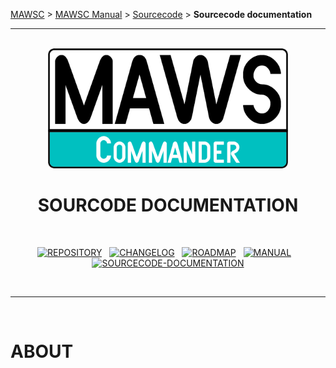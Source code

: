 <!-- b220618.112932 -->

[MAWSC](https://github.com/spectrum-health-systems/MAWSC) &gt; [MAWSC Manual](../MAWSC-Manual.md) &gt; [Sourcecode](../Sourcecode/MAWSC-Sourcecode.md) &gt;  **Sourcecode documentation**

***

<br>

<div align="center">

  <img src="../../.github/Logo/maws-logo-commander-512x256.png" alt="MAWSC logo" width="384">
  <h1> 
    SOURCODE DOCUMENTATION<br>
  </h1>
  <br>
  
  [![REPOSITORY](https://img.shields.io/badge/REPOSITORY-007474?style=for-the-badge)](https://github.com/spectrum-health-systems/MAWSC)&nbsp;&nbsp;&nbsp;[![CHANGELOG](https://img.shields.io/badge/CHANGELOG-007474?style=for-the-badge)](../CHANGELOG.md)&nbsp;&nbsp;&nbsp;[![ROADMAP](https://img.shields.io/badge/ROADMAP-007474?style=for-the-badge)](..//ROADMAP.md)&nbsp;&nbsp;&nbsp;[![MANUAL](https://img.shields.io/badge/MANUAL-007474?style=for-the-badge)](../Manual/MAWSC-Manual.md)&nbsp;&nbsp;&nbsp;[![SOURCECODE-DOCUMENTATION](https://img.shields.io/badge/SOURCECODE%20DOCUMENTATION-00c0c0?style=for-the-badge)](MAWSC-Sourcecode.md)


</div>

<br>

***

<br>

# ABOUT